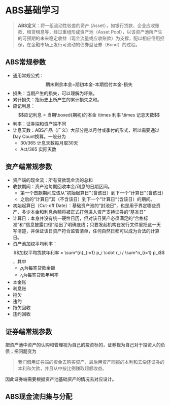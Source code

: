 # ABS基础学习

> **ABS定义**：将一组流动性较差的资产 (Asset），如银行贷款、企业应收账款、租赁租息等，经过重组形成资产池（Asset Pool），以该资产池所产生的可预期的未来稳定收益（现金流量或应收账款）为支撑，配以相应信用担保，在金融市场上发行可流动的债券型证券（Bond）的过程。

## ABS常规参数
- 通用常规公式：$$\text{期末剩余本金=期初本金-本期偿付本金-损失}$$
- 损失：当期产生的损失，可以理解为坏账。
- 累计损失：指历史上所产生的累计损失之和。
- 应记利息：
  $$应记利息 = 当期\boxed{期初}的本金 \times 利率 \times 记息天数$$
- 利率：证券端和资产端不同
- 计息天数：ABS产品（广义）大部分是以月付或季付的形式，所以需要通过Day Count换算。一般分为
  - 30/365 计息天数每月取30天
  - Act/365 实际天数

## 资产端常规参数

- 资产端的现金流：所有贷款现金流的总和
- 收款期间：资产池每期回收本金/利息的日期区间。
  - 第一个首款期间应该从”初始起算日“（含该日）到下一个”计算日“（含该日）
  - 之后的“计算日”其（不含该日）到下一个”计算日“（含该日）的期间。
- 初始起算日（Cut-off Date）：基础资产池的“封池日”，也是用于界定哪些资产、多少本金和利息余额将被正式打包进入资产支持证券的“基准日”
- 计算日：本身并没有统一硬性日历，但对该日资产必须满足的“合格标准”和“信息披露口径”给出了明确底线；只要发起机构在发行文件里把这一天写清楚，并保证该日资产符合监管清单，任何自然日都可以成为合法的计算日。
- 资产池加权平均利率：$$加权平均贷款年利率 = \sum^{n}_{i=1} p_i \cdot r_i / \sum^n_{i=1} p_i$$，其中
  - $p_i$为每笔贷款余额
  - $r_i$为每笔贷款年利率
- 本金账
- 利息账
- 拖欠
- 违约
- 拖欠回收
- 违约回收

## 证券端常规参数

把资产池中资产的认购和管理视为自己的投资标的，证券视为自己对于投资人的负债；把问题变为

> 我们借用证券端的资金去购买资产，最后用资产回报的本利和去偿还证券的本利和欠款，并且从中按比例赚取超额收益。

因此证券端需要根据资产池基础资产的情况去对应设计。


## ABS现金流归集与分配



